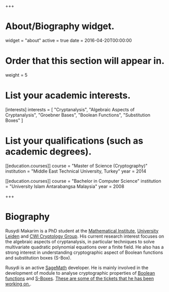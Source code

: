 +++
# About/Biography widget.
widget = "about"
active = true
date = 2016-04-20T00:00:00

# Order that this section will appear in.
weight = 5

# List your academic interests.
[interests]
  interests = [
    "Cryptanalysis",
    "Algebraic Aspects of Cryptanalysis",
    "Groebner Bases",
    "Boolean Functions",
    "Substitution Boxes"
  ]

# List your qualifications (such as academic degrees).
[[education.courses]]
  course = "Master of Science (Cryptography)"
  institution = "Middle East Technical University, Turkey"
  year = 2014

[[education.courses]]
  course = "Bachelor in Computer Science"
  institution = "University Islam Antarabangsa Malaysia"
  year = 2008
 
+++

# Biography

Rusydi Makarim is a PhD student at the [Mathematical Institute](https://www.universiteitleiden.nl/en/science/mathematics), [University Leiden](https://leiden.edu) and [CWI Cryptology Group](https://projects.cwi.nl/crypto/). His current research interest focuses on the algebraic aspects of cryptanalysis, in particular techniques to solve multivariate quadratic polynomial equations over a finite field. He also has a strong interest in understanding cryptographic aspect of Boolean functions and substitution boxes (S-Box).

Rusydi is an active [SageMath](https://sagemath.org) developer. He is mainly involved in the development of module to analyse cryptographic properties of [Boolean functions](http://doc.sagemath.org/html/en/reference/cryptography/sage/crypto/boolean_function.html) and [S-Boxes](http://doc.sagemath.org/html/en/reference/cryptography/sage/crypto/sbox.html). [These are some of the tickets that he has been working on.](https://trac.sagemath.org/query?status=closed&status=needs_info&status=needs_review&status=needs_work&status=new&status=positive_review&author=~Rusydi+H.+Makarim&or&reviewer=~Rusydi+H.+Makarim&group=component&col=id&col=summary&col=status&col=owner&col=type&col=priority&col=milestone&order=priority).
